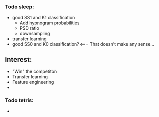 ### Todo sleep:
- good SS1 and K1 classification
    - Add hypnogram probabilities
    - PSD ratio
    - downsampling
- transfer learning
- good SS0 and K0 classification? <=== That doesn't make any sense...
## Interest:
- "Win" the competiton
- Transfer learning
- Feature engineering
- 

### Todo tetris:
- 